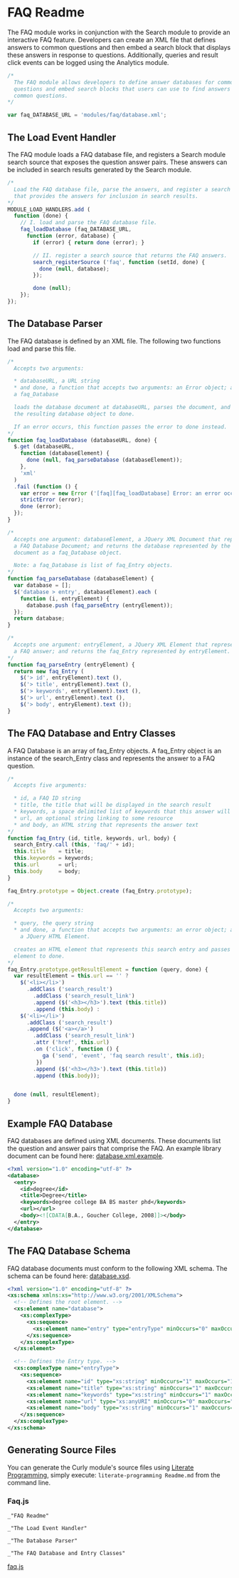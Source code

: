 FAQ Readme
==========

The FAQ module works in conjunction with the Search module to provide an
interactive FAQ feature. Developers can create an XML file that defines
answers to common questions and then embed a search block that displays
these answers in response to questions. Additionally, queries and result
click events can be logged using the Analytics module.

```javascript
/*
  The FAQ module allows developers to define answer databases for common
  questions and embed search blocks that users can use to find answers to
  common questions.
*/

var faq_DATABASE_URL = 'modules/faq/database.xml';
```

The Load Event Handler
----------------------

The FAQ module loads a FAQ database file, and registers a Search module
search source that exposes the question answer pairs. These answers can be
included in search results generated by the Search module.

```javascript
/*
  Load the FAQ database file, parse the answers, and register a search source
  that provides the answers for inclusion in search results.
*/
MODULE_LOAD_HANDLERS.add (
  function (done) {
    // I. load and parse the FAQ database file.
    faq_loadDatabase (faq_DATABASE_URL,
      function (error, database) {
        if (error) { return done (error); }

        // II. register a search source that returns the FAQ answers.
        search_registerSource ('faq', function (setId, done) {
          done (null, database);
        });

        done (null);
    });
});
```

The Database Parser
-------------------

The FAQ database is defined by an XML file. The following two functions load and parse this file.

```javascript
/*
  Accepts two arguments:

  * databaseURL, a URL string
  * and done, a function that accepts two arguments: an Error object; and
  a faq_Database

  loads the database document at databaseURL, parses the document, and passes
  the resulting database object to done.

  If an error occurs, this function passes the error to done instead.
*/
function faq_loadDatabase (databaseURL, done) {
  $.get (databaseURL,
    function (databaseElement) {
      done (null, faq_parseDatabase (databaseElement));
    },
    'xml'
  )
  .fail (function () {
    var error = new Error ('[faq][faq_loadDatabase] Error: an error occured while trying to load "' + databaseURL + '".');
    strictError (error);
    done (error);
  });
}

/*
  Accepts one argument: databaseElement, a JQuery XML Document that represents
  a FAQ Database Document; and returns the database represented by the
  document as a faq_Database object.

  Note: a faq_Database is list of faq_Entry objects.
*/
function faq_parseDatabase (databaseElement) {
  var database = [];
  $('database > entry', databaseElement).each (
    function (i, entryElement) {
      database.push (faq_parseEntry (entryElement));
  });
  return database;
}

/*
  Accepts one argument: entryElement, a JQuery XML Element that represents
  a FAQ answer; and returns the faq_Entry represented by entryElement.
*/
function faq_parseEntry (entryElement) {
  return new faq_Entry (
    $('> id', entryElement).text (),
    $('> title', entryElement).text (),
    $('> keywords', entryElement).text (),
    $('> url', entryElement).text (),
    $('> body', entryElement).text ());
}
```

The FAQ Database and Entry Classes
----------------------------------

A FAQ Database is an array of faq_Entry objects. A faq_Entry object is an instance of the search_Entry class and represents the answer to a FAQ question. 

```javascript
/*
  Accepts five arguments:

  * id, a FAQ ID string
  * title, the title that will be displayed in the search result
  * keywords, a space delimited list of keywords that this answer will be returned for
  * url, an optional string linking to some resource
  * and body, an HTML string that represents the answer text
*/
function faq_Entry (id, title, keywords, url, body) {
  search_Entry.call (this, 'faq/' + id);
  this.title    = title;
  this.keywords = keywords;
  this.url      = url;
  this.body     = body;
}

faq_Entry.prototype = Object.create (faq_Entry.prototype);

/*
  Accepts two arguments:

  * query, the query string
  * and done, a function that accepts two arguments: an error object; and
    a JQuery HTML Element.

  creates an HTML element that represents this search entry and passes the
  element to done.
*/
faq_Entry.prototype.getResultElement = function (query, done) {
  var resultElement = this.url == '' ?
    $('<li></li>')
      .addClass ('search_result')
        .addClass ('search_result_link')
        .append ($('<h3></h3>').text (this.title))
        .append (this.body) :
    $('<li></li>')
      .addClass ('search_result')
      .append ($('<a></a>')
        .addClass ('search_result_link')
        .attr ('href', this.url)
        .on ('click', function () {
           ga ('send', 'event', 'faq search result', this.id);
         })
        .append ($('<h3></h3>').text (this.title))
        .append (this.body));


  done (null, resultElement);
}
```

Example FAQ Database
--------------------

FAQ databases are defined using XML documents. These documents list the question and answer pairs that comprise the FAQ. An example library document can be found here: [database.xml.example](#Example-FAQ-Database "save:").

```xml
<?xml version="1.0" encoding="utf-8" ?>
<database>
  <entry>
    <id>degree</id>
    <title>Degree</title>
    <keywords>degree college BA BS master phd</keywords>
    <url></url>
    <body><![CDATA[B.A., Goucher College, 2008]]></body>
  </entry>
</database>
```

The FAQ Database Schema
-----------------------

FAQ database documents must conform to the following XML schema. The schema can be found here: [database.xsd](#The-FAQ-Database-Schema "save:").

```xml
<?xml version="1.0" encoding="utf-8" ?>
<xs:schema xmlns:xs="http://www.w3.org/2001/XMLSchema">
  <!-- Defines the root element. -->
  <xs:element name="database">
    <xs:complexType>
      <xs:sequence>
        <xs:element name="entry" type="entryType" minOccurs="0" maxOccurs="unbounded" />
      </xs:sequence>
    </xs:complexType>
  </xs:element>

  <!-- Defines the Entry type. -->
  <xs:complexType name="entryType">
    <xs:sequence>
      <xs:element name="id" type="xs:string" minOccurs="1" maxOccurs="1" />
      <xs:element name="title" type="xs:string" minOccurs="1" maxOccurs="1"/>
      <xs:element name="keywords" type="xs:string" minOccurs="1" maxOccurs="1" />
      <xs:element name="url" type="xs:anyURI" minOccurs="0" maxOccurs="1" />
      <xs:element name="body" type="xs:string" minOccurs="1" maxOccurs="1" />
    </xs:sequence>
  </xs:complexType>
</xs:schema>
```

Generating Source Files
-----------------------

You can generate the Curly module's source files using [Literate Programming](https://github.com/jostylr/literate-programming), simply execute:
`literate-programming Readme.md`
from the command line.

### Faq.js
```
_"FAQ Readme"

_"The Load Event Handler"

_"The Database Parser"

_"The FAQ Database and Entry Classes"
```
[faq.js](#Faq.js "save:")
